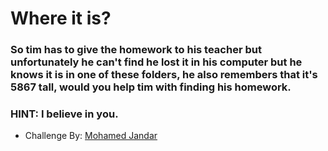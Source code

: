 # Where it is?

### So tim has to give the homework to his teacher but unfortunately he can't find he lost it in his computer but he knows it is in one of these folders, he also remembers that it's 5867 tall, would you help tim with finding his homework.

### HINT: I believe in you.

- Challenge By: [Mohamed Jandar](https://github.com/M-JANDAR12) 
